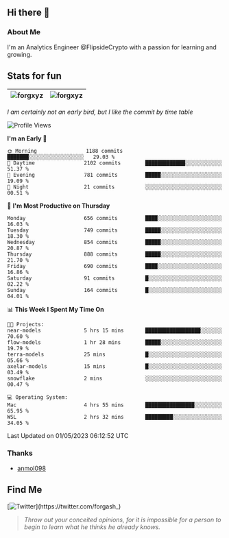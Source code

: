 ## Hi there 👋

### About Me

I'm an Analytics Engineer @FlipsideCrypto with a passion for learning and growing.
  
## Stats for fun

| <img align="center" src="https://github-readme-streak-stats.herokuapp.com/?user=forgxyz&theme=tokyonight" alt="forgxyz" /> | <img align="center" src="https://github-readme-stats.vercel.app/api?username=forgxyz&theme=tokyonight&show_icons=true" alt="forgxyz" /> |
| ------------- |------------- |

*I am certainly not an early bird, but I like the commit by time table*  

<!--START_SECTION:waka-->
![Profile Views](http://img.shields.io/badge/Profile%20Views-0-blue)

**I'm an Early 🐤** 

```text
🌞 Morning                1188 commits        ███████░░░░░░░░░░░░░░░░░░   29.03 % 
🌆 Daytime                2102 commits        █████████████░░░░░░░░░░░░   51.37 % 
🌃 Evening                781 commits         █████░░░░░░░░░░░░░░░░░░░░   19.09 % 
🌙 Night                  21 commits          ░░░░░░░░░░░░░░░░░░░░░░░░░   00.51 % 
```
📅 **I'm Most Productive on Thursday** 

```text
Monday                   656 commits         ████░░░░░░░░░░░░░░░░░░░░░   16.03 % 
Tuesday                  749 commits         █████░░░░░░░░░░░░░░░░░░░░   18.30 % 
Wednesday                854 commits         █████░░░░░░░░░░░░░░░░░░░░   20.87 % 
Thursday                 888 commits         █████░░░░░░░░░░░░░░░░░░░░   21.70 % 
Friday                   690 commits         ████░░░░░░░░░░░░░░░░░░░░░   16.86 % 
Saturday                 91 commits          █░░░░░░░░░░░░░░░░░░░░░░░░   02.22 % 
Sunday                   164 commits         █░░░░░░░░░░░░░░░░░░░░░░░░   04.01 % 
```


📊 **This Week I Spent My Time On** 

```text
🐱‍💻 Projects: 
near-models              5 hrs 15 mins       ██████████████████░░░░░░░   70.60 % 
flow-models              1 hr 28 mins        █████░░░░░░░░░░░░░░░░░░░░   19.79 % 
terra-models             25 mins             █░░░░░░░░░░░░░░░░░░░░░░░░   05.66 % 
axelar-models            15 mins             █░░░░░░░░░░░░░░░░░░░░░░░░   03.49 % 
snowflake                2 mins              ░░░░░░░░░░░░░░░░░░░░░░░░░   00.47 % 

💻 Operating System: 
Mac                      4 hrs 55 mins       ████████████████░░░░░░░░░   65.95 % 
WSL                      2 hrs 32 mins       █████████░░░░░░░░░░░░░░░░   34.05 % 
```


 Last Updated on 01/05/2023 06:12:52 UTC
<!--END_SECTION:waka-->

### Thanks
 - [anmol098](https://github.com/anmol098/waka-readme-stats/)
  
## Find Me
[![Twitter](https://img.shields.io/twitter/url/https/twitter.com/forgash_.svg?style=social&label=Follow%20%40forgash_)](https://twitter.com/forgash_)


> *Throw out your conceited opinions, for it is impossible for a person to begin to learn what he thinks he already knows.* 
